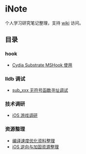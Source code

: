 # iNote

个人学习研究笔记整理，支持 [wiki](https://github.com/jiaxw32/iNote/wiki) 访问。

## 目录

### hook

* [Cydia Substrate MSHook 使用](https://github.com/jiaxw32/iNote/wiki/Cydia-Substrate-MSHook-%E6%A1%86%E6%9E%B6%E4%BD%BF%E7%94%A8)

### lldb 调试

* [sub_xxx 无符号函数寻址调试](https://github.com/jiaxw32/iNote/wiki/sub_xxx%E5%87%BD%E6%95%B0%E5%AF%BB%E5%9D%80%E8%B0%83%E8%AF%95)

### 技术调研

* [iOS 游戏调研]([/iOS/iOS%20游戏功能调研.md](https://github.com/jiaxw32/iNote/wiki/iOS%E6%B8%B8%E6%88%8F%E5%8A%9F%E8%83%BD%E8%B0%83%E7%A0%94))

### 资源整理

* [编译速度优化资料整理](https://github.com/jiaxw32/iNote/wiki/%E7%BC%96%E8%AF%91%E9%80%9F%E5%BA%A6%E4%BC%98%E5%8C%96%E8%B5%84%E6%96%99%E6%95%B4%E7%90%86)
* [iOS 逆向与加固资源整理](https://github.com/jiaxw32/iNote/wiki/iOS-Reverse-Resources)